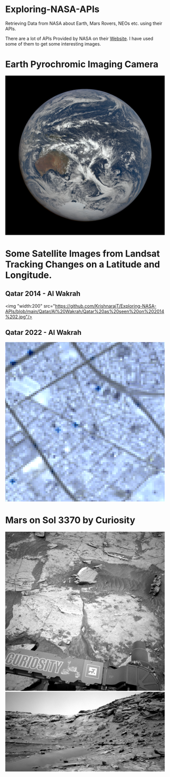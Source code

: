 # Exploring-NASA-APIs
 Retrieving Data from NASA about Earth, Mars Rovers, NEOs etc. using their APIs. 

There are a lot of APIs Provided by NASA on their [Website](https://api.nasa.gov/index.html). I have used some of them to get some interesting images. 

# Earth Pyrochromic Imaging Camera

![](https://github.com/KrishnarajT/Exploring-NASA-APIs/blob/main/Earth/2022-02-05%200.jpg)

# Some Satellite Images from Landsat Tracking Changes on a Latitude and Longitude. 

## Qatar 2014 - Al Wakrah
<img "width:200" src="https://github.com/KrishnarajT/Exploring-NASA-APIs/blob/main/Qatar/Al%20Wakrah/Qatar%20as%20seen%20on%202014%202.jpg"/>
## Qatar 2022 - Al Wakrah
![](https://github.com/KrishnarajT/Exploring-NASA-APIs/blob/main/Qatar/Al%20Wakrah/Qatar%20as%20seen%20on%202021%202.jpg)

# Mars on Sol 3370 by Curiosity

![](https://github.com/KrishnarajT/Exploring-NASA-APIs/blob/main/Mars/Sol%203377%20Image%204%20by%20Curiosity.jpg)
![](https://github.com/KrishnarajT/Exploring-NASA-APIs/blob/main/Mars/Sol%203377%20Image%209%20by%20Curiosity.jpg)
